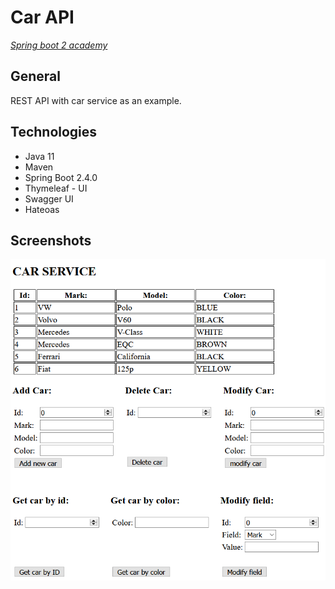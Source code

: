 # Car API
[*Spring boot 2 academy*](https://www.akademiaspring.pl/)

## General
REST API with car service as an example.

## Technologies

- Java 11
- Maven
- Spring Boot 2.4.0
- Thymeleaf - UI
- Swagger UI
- Hateoas


## Screenshots

![home](./prtScr/1.png "Home")


